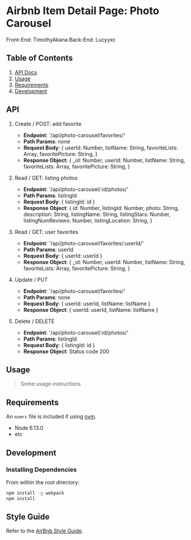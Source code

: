 # Airbnb Item Detail Page: Photo Carousel

Front-End: TimothyAkana
Back-End: Lucyyxc

## Table of Contents

1. [API Docs](#API)
1. [Usage](#Usage)
1. [Requirements](#requirements)
1. [Development](#development)

## API

1. Create / POST: add favorite
    * __Endpoint__: '/api/photo-carousel/favorites/'
    * __Path Params__: none
    * __Request Body__:
        {
          userId: Number,
          listName: String,
          favoriteLists: Array,
          favoritePicture: String,
        }
    * __Response Object__:
        {
          _id: Number,
          userId: Number,
          listName: String,
          favoriteLists: Array,
          favoritePicture: String,
        }

1. Read / GET: listing photos
    * __Endpoint__: '/api/photo-carousel/:id/photos/'
    * __Path Params__: listingId
    * __Request Body__: { listingId: id }
    * __Response Object__:
        {
          id: Number,
          listingId: Number,
          photo: String,
          description: String,
          listingName: String,
          listingStars: Number,
          listingNumReviews: Number,
          listingLocation: String,
        }

1. Read / GET: user favorites
    * __Endpoint__: '/api/photo-carousel/favorites/:userId/'
    * __Path Params__: userId
    * __Request Body__: { userId: userId }
    * __Response Object__:
        {
          _id: Number,
          userId: Number,
          listName: String,
          favoriteLists: Array,
          favoritePicture: String,
        }

1. Update / PUT
    * __Endpoint__: '/api/photo-carousel/favorites/'
    * __Path Params__: none
    * __Request Body__: { userId: userId, listName: listName }
    * __Response Object__: { userId: userId, listName: listName }

1. Delete / DELETE
    * __Endpoint__: '/api/photo-carousel/:id/photos/'
    * __Path Params__: listingId
    * __Request Body__: { listingId: id }
    * __Response Object__: Status code 200

## Usage

> Some usage instructions

## Requirements

An `nvmrc` file is included if using [nvm](https://github.com/creationix/nvm).

- Node 6.13.0
- etc

## Development

### Installing Dependencies

From within the root directory:

```sh
npm install -g webpack
npm install
```

## Style Guide
Refer to the [AirBnb Style Guide](https://github.com/airbnb/javascript).


